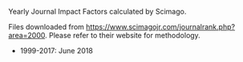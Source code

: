 Yearly Journal Impact Factors calculated by Scimago.

Files downloaded from https://www.scimagojr.com/journalrank.php?area=2000.  Please refer to their website for methodology.

* 1999-2017: June 2018
